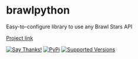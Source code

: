 # brawlpython
 
Easy-to-configure library to use any Brawl Stars API

[Project link](https://github.com/0dminnimda/brawlpython)

[![Say Thanks!][thanks img]][thanks link]
[![PyPi][pypi img]][pypi link]
[![Supported Versions][versions img]][versions link]


[pypi img]: https://img.shields.io/pypi/v/brawlpython.svg?style=plastic
[thanks img]: https://img.shields.io/badge/Say%20Thanks-!-1EAEDB.svg?style=plastic
[versions img]: https://img.shields.io/pypi/pyversions/brawlpython.svg?style=plastic

[pypi link]: https://pypi.org/project/brawlpython
[thanks link]: https://saythanks.io/to/0dminnimda@gmail.com
[versions link]: https://pypi.org/project/brawlpython